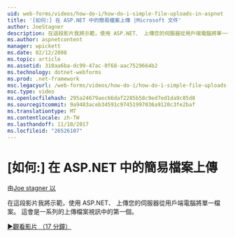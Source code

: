 ```yaml
---
uid: web-forms/videos/how-do-i/how-do-i-simple-file-uploads-in-aspnet
title: '[如何:] 在 ASP.NET 中的簡易檔案上傳 |Microsoft 文件'
author: JoeStagner
description: 在這段影片我將示範，使用 ASP.NET、 上傳您的伺服器從用戶端電腦將單一檔案。 這會是一系列的上傳中的第一個...
ms.author: aspnetcontent
manager: wpickett
ms.date: 02/12/2008
ms.topic: article
ms.assetid: 310aa6ba-dc99-47ac-8f68-aac7529664b2
ms.technology: dotnet-webforms
ms.prod: .net-framework
msc.legacyurl: /web-forms/videos/how-do-i/how-do-i-simple-file-uploads-in-aspnet
msc.type: video
ms.openlocfilehash: 295a24679aec66daf2285b58c9ed7ed1da9c85d8
ms.sourcegitcommit: 9a9483aceb34591c97451997036a9120c3fe2baf
ms.translationtype: MT
ms.contentlocale: zh-TW
ms.lasthandoff: 11/10/2017
ms.locfileid: "26526107"
---
```

<a name="how-do-i--simple-file-uploads-in-aspnet"></a>[如何:] 在 ASP.NET 中的簡易檔案上傳
====================
由[Joe stagner 以](https://github.com/JoeStagner)

在這段影片我將示範，使用 ASP.NET、 上傳您的伺服器從用戶端電腦將單一檔案。 這會是一系列的上傳檔案視訊中的第一個。

[&#9654;觀看影片 （17 分鐘）](https://channel9.msdn.com/Blogs/ASP-NET-Site-Videos/how-do-i-simple-file-uploads-in-aspnet)

